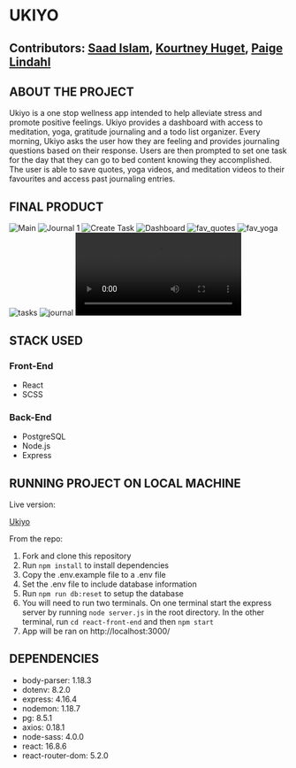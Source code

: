 # UKIYO

## **Contributors: [Saad Islam](https://github.com/saadxislam), [Kourtney Huget](https://github.com/kourtneyhuget), [Paige Lindahl](https://github.com/paigelindahl)**

## ABOUT THE PROJECT

Ukiyo is a one stop wellness app intended to help alleviate stress and promote positive feelings. Ukiyo provides a dashboard with access to meditation, yoga, gratitude journaling and a todo list organizer. Every morning, Ukiyo asks the user how they are feeling and provides journaling questions based on their response. Users are then prompted to set one task for the day that they can go to bed content knowing they accomplished. The user is able to save quotes, yoga videos, and meditation videos to their favourites and access past journaling entries.

## FINAL PRODUCT
![Main](https://github.com/saadxislam/ukiyo/blob/master/docs/main.jpg)
![Journal 1](https://github.com/saadxislam/ukiyo/blob/master/docs/journal1.jpg)
![Create Task](https://github.com/saadxislam/ukiyo/blob/master/docs/createtask.jpg)
![Dashboard](https://github.com/saadxislam/ukiyo/blob/master/docs/dashboard.jpg)
![fav_quotes](https://github.com/saadxislam/ukiyo/blob/master/docs/fav_quotes.jpg)
![fav_yoga](https://github.com/saadxislam/ukiyo/blob/master/docs/fav_yoga.jpg)
![tasks](https://github.com/saadxislam/ukiyo/blob/master/docs/tasks.jpg)
![journal](https://github.com/saadxislam/ukiyo/blob/master/docs/journal.jpg)
![GIF](https://media.giphy.com/media/6IxFfxVeEXpKE8iPtC/source.mov)
## STACK USED

### Front-End

- React
- SCSS

### Back-End

- PostgreSQL
- Node.js
- Express

## RUNNING PROJECT ON LOCAL MACHINE

Live version:

[Ukiyo](http://ukiyo-final1.herokuapp.com/)

From the repo:

1. Fork and clone this repository
2. Run `npm install` to install dependencies
3. Copy the .env.example file to a .env file
4. Set the .env file to include database information
5. Run `npm run db:reset` to setup the database
6. You will need to run two terminals. On one terminal start the express server by running `node server.js` in the root directory. In the other terminal, run `cd react-front-end` and then `npm start`
7. App will be ran on http://localhost:3000/

## DEPENDENCIES

- body-parser: 1.18.3
- dotenv: 8.2.0
- express: 4.16.4
- nodemon: 1.18.7
- pg: 8.5.1
- axios: 0.18.1
- node-sass: 4.0.0
- react: 16.8.6
- react-router-dom: 5.2.0
